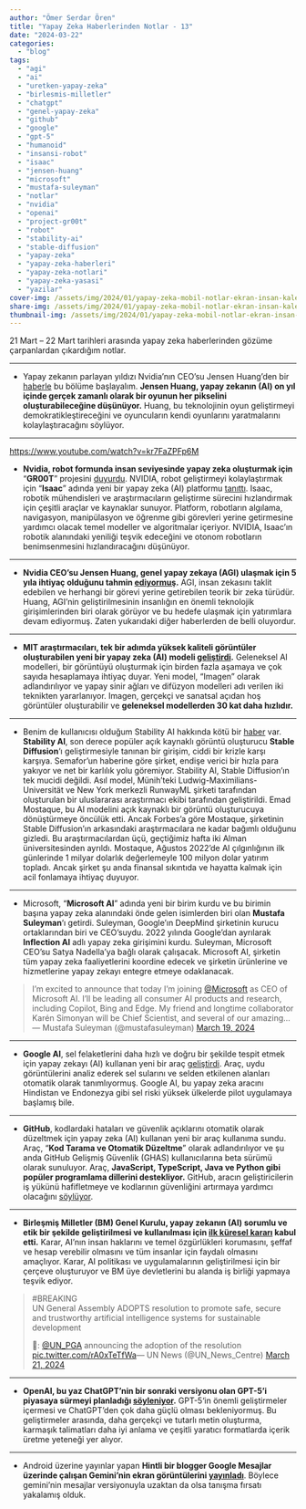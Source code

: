 ```yaml
---
author: "Ömer Serdar Ören"
title: "Yapay Zeka Haberlerinden Notlar - 13"
date: "2024-03-22"
categories: 
  - "blog"
tags: 
  - "agi"
  - "ai"
  - "uretken-yapay-zeka"
  - "birlesmis-milletler"
  - "chatgpt"
  - "genel-yapay-zeka"
  - "github"
  - "google"
  - "gpt-5"
  - "humanoid"
  - "insansi-robot"
  - "isaac"
  - "jensen-huang"
  - "microsoft"
  - "mustafa-suleyman"
  - "notlar"
  - "nvidia"
  - "openai"
  - "project-gr00t"
  - "robot"
  - "stability-ai"
  - "stable-diffusion"
  - "yapay-zeka"
  - "yapay-zeka-haberleri"
  - "yapay-zeka-notlari"
  - "yapay-zeka-yasasi"
  - "yazilar"
cover-img: /assets/img/2024/01/yapay-zeka-mobil-notlar-ekran-insan-kalem-bin-image-creator-1.jpg
share-img: /assets/img/2024/01/yapay-zeka-mobil-notlar-ekran-insan-kalem-bin-image-creator-1.jpg
thumbnail-img: /assets/img/2024/01/yapay-zeka-mobil-notlar-ekran-insan-kalem-bin-image-creator-1.jpg
---
```


21 Mart – 22 Mart tarihleri arasında yapay zeka haberlerinden gözüme çarpanlardan çıkardığım notlar.

* * *

- Yapay zekanın parlayan yıldızı Nvidia’nın CEO’su Jensen Huang’den bir [haberle](https://wccftech.com/nvidia-ceo-believes-were-just-10-years-away-from-ai-generating-every-pixel-in-a-game-in-real-time/) bu bölüme başlayalım. **Jensen Huang, yapay zekanın (AI) on yıl içinde gerçek zamanlı olarak bir oyunun her pikselini oluşturabileceğine düşünüyor.** Huang, bu teknolojinin oyun geliştirmeyi demokratikleştireceğini ve oyuncuların kendi oyunlarını yaratmalarını kolaylaştıracağını söylüyor.

* * *

<https://www.youtube.com/watch?v=kr7FaZPFp6M>

- **Nvidia, robot formunda insan seviyesinde yapay zeka oluşturmak için** “**GR00T**” projesini [duyurdu](https://nvidianews.nvidia.com/news/foundation-model-isaac-robotics-platform). NVIDIA, robot geliştirmeyi kolaylaştırmak için “**Isaac**” adında yeni bir yapay zeka (AI) platformu [tanıttı](https://developer.nvidia.com/project-GR00T). Isaac, robotik mühendisleri ve araştırmacıların geliştirme sürecini hızlandırmak için çeşitli araçlar ve kaynaklar sunuyor. Platform, robotların algılama, navigasyon, manipülasyon ve öğrenme gibi görevleri yerine getirmesine yardımcı olacak temel modeller ve algoritmalar içeriyor. NVIDIA, Isaac’ın robotik alanındaki yeniliği teşvik edeceğini ve otonom robotların benimsenmesini hızlandıracağını düşünüyor.

* * *

- **Nvidia CEO’su Jensen Huang, genel yapay zekaya (AGI) ulaşmak için 5 yıla ihtiyaç olduğunu tahmin [ediyormuş](https://www.techspot.com/news/102338-nvidia-ceo-jensen-huang-form-artificial-general-intelligence.html).** AGI, insan zekasını taklit edebilen ve herhangi bir görevi yerine getirebilen teorik bir zeka türüdür. Huang, AGI’nin geliştirilmesinin insanlığın en önemli teknolojik girişimlerinden biri olarak görüyor ve bu hedefe ulaşmak için yatırımlara devam ediyormuş. Zaten yukarıdaki diğer haberlerden de belli oluyordur.

* * *

- **MIT araştırmacıları, tek bir adımda yüksek kaliteli görüntüler oluşturabilen yeni bir yapay zeka (AI) modeli [geliştirdi](https://news.mit.edu/2024/ai-generates-high-quality-images-30-times-faster-single-step-0321).** Geleneksel AI modelleri, bir görüntüyü oluşturmak için birden fazla aşamaya ve çok sayıda hesaplamaya ihtiyaç duyar. Yeni model, “Imagen” olarak adlandırılıyor ve yapay sinir ağları ve difüzyon modelleri adı verilen iki teknikten yararlanıyor. Imagen, gerçekçi ve sanatsal açıdan hoş görüntüler oluşturabilir ve **geleneksel modellerden 30 kat daha hızlıdır.**

* * *

- Benim de kullanıcısı olduğum Stability AI hakkında kötü bir [haber](https://futurism.com/the-byte/stability-ai-is-falling-apart) var. **Stability AI**, son derece popüler açık kaynaklı görüntü oluşturucu **Stable Diffusion**‘ı geliştirmesiyle tanınan bir girişim, ciddi bir krizle karşı karşıya. Semafor’un haberine göre şirket, endişe verici bir hızla para yakıyor ve net bir karlılık yolu göremiyor. Stability AI, Stable Diffusion’ın tek mucidi değildi. Asıl model, Münih’teki Ludwig-Maximilians-Universität ve New York merkezli RunwayML şirketi tarafından oluşturulan bir uluslararası araştırmacı ekibi tarafından geliştirildi. Emad Mostaque, bu AI modelini açık kaynaklı bir görüntü oluşturucuya dönüştürmeye öncülük etti. Ancak Forbes’a göre Mostaque, şirketinin Stable Diffusion’ın arkasındaki araştırmacılara ne kadar bağımlı olduğunu gizledi. Bu araştırmacılardan üçü, geçtiğimiz hafta iki Alman üniversitesinden ayrıldı. Mostaque, Ağustos 2022’de AI çılgınlığının ilk günlerinde 1 milyar dolarlık değerlemeyle 100 milyon dolar yatırım topladı. Ancak şirket şu anda finansal sıkıntıda ve hayatta kalmak için acil fonlamaya ihtiyaç duyuyor.

* * *

- Microsoft, “**Microsoft AI**” adında yeni bir birim kurdu ve bu birimin başına yapay zeka alanındaki önde gelen isimlerden biri olan **Mustafa Suleyman**‘ı getirdi. Suleyman, Google’ın DeepMind şirketinin kurucu ortaklarından biri ve CEO’suydu. 2022 yılında Google’dan ayrılarak **Inflection AI** adlı yapay zeka girişimini kurdu. Suleyman, Microsoft CEO’su Satya Nadella’ya bağlı olarak çalışacak. Microsoft AI, şirketin tüm yapay zeka faaliyetlerini koordine edecek ve şirketin ürünlerine ve hizmetlerine yapay zekayı entegre etmeye odaklanacak.

> I’m excited to announce that today I’m joining [@Microsoft](https://twitter.com/Microsoft) as CEO of Microsoft AI. I’ll be leading all consumer AI products and research, including Copilot, Bing and Edge. My friend and longtime collaborator Karén Simonyan will be Chief Scientist, and several of our amazing…— Mustafa Suleyman (@mustafasuleyman) [March 19, 2024](https://twitter.com/mustafasuleyman/status/1770123596121432351)

* * *

- **Google AI**, sel felaketlerini daha hızlı ve doğru bir şekilde tespit etmek için yapay zekayı (AI) kullanan yeni bir araç [geliştirdi](https://www.androidauthority.com/google-ai-flood-detection-3427387/). Araç, uydu görüntülerini analiz ederek sel sularını ve selden etkilenen alanları otomatik olarak tanımlıyormuş. Google AI, bu yapay zeka aracını Hindistan ve Endonezya gibi sel riski yüksek ülkelerde pilot uygulamaya başlamış bile.

* * *

- **GitHub**, kodlardaki hataları ve güvenlik açıklarını otomatik olarak düzeltmek için yapay zeka (AI) kullanan yeni bir araç kullanıma sundu. Araç, “**Kod Tarama ve Otomatik Düzeltme**” olarak adlandırılıyor ve şu anda GitHub Gelişmiş Güvenlik (GHAS) kullanıcılarına beta sürümü olarak sunuluyor. Araç, **JavaScript, TypeScript, Java ve Python gibi popüler programlama dillerini destekliyor.** GitHub, aracın geliştiricilerin iş yükünü hafifletmeye ve kodlarının güvenliğini artırmaya yardımcı olacağını [söylüyor](https://thehackernews.com/2024/03/github-launches-ai-powered-autofix-tool.html).

* * *

- **Birleşmiş Milletler (BM) Genel Kurulu, yapay zekanın (AI) sorumlu ve etik bir şekilde geliştirilmesi ve kullanılması için [ilk küresel kararı](https://news.un.org/en/story/2024/03/1147831) kabul etti.** Karar, AI’nın insan haklarını ve temel özgürlükleri korumasını, şeffaf ve hesap verebilir olmasını ve tüm insanlar için faydalı olmasını amaçlıyor. Karar, AI politikası ve uygulamalarının geliştirilmesi için bir çerçeve oluşturuyor ve BM üye devletlerini bu alanda iş birliği yapmaya teşvik ediyor.

> #BREAKING  
> UN General Assembly ADOPTS resolution to promote safe, secure and trustworthy artificial intelligence systems for sustainable development  
>   
> 📸: [@UN\_PGA](https://twitter.com/UN_PGA) announcing the adoption of the resolution [pic.twitter.com/rA0xTeTfWa](https://t.co/rA0xTeTfWa)— UN News (@UN\_News\_Centre) [March 21, 2024](https://twitter.com/UN_News_Centre/status/1770848178398466236)

* * *

- **OpenAI, bu yaz ChatGPT’nin bir sonraki versiyonu olan GPT-5’i piyasaya sürmeyi planladığı [söyleniyor](https://bgr.com/tech/chatgpt-gpt-5-might-launch-this-summer-with-these-big-improvements/).** GPT-5‘in önemli geliştirmeler içermesi ve ChatGPT’den çok daha güçlü olması bekleniyormuş. Bu geliştirmeler arasında, daha gerçekçi ve tutarlı metin oluşturma, karmaşık talimatları daha iyi anlama ve çeşitli yaratıcı formatlarda içerik üretme yeteneği yer alıyor.

* * *

- Android üzerine yayınlar yapan **Hintli bir blogger Google Mesajlar üzerinde çalışan Gemini’nin ekran görüntülerini [yayınladı](https://thespandroid.blogspot.com/2024/03/First--Look-Google-Messages-Working-Gemini.html)**. Böylece gemini’nin mesajlar versiyonuyla uzaktan da olsa tanışma fırsatı yakalamış olduk.
